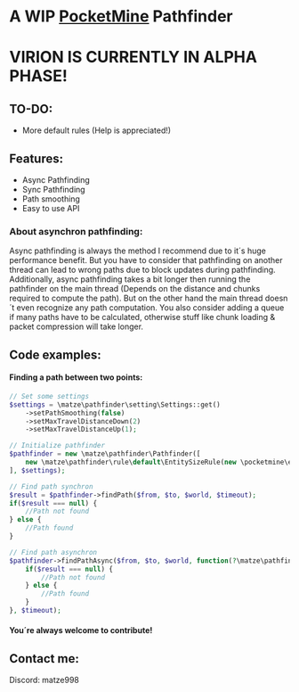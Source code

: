 # A WIP [PocketMine](https://github.com/pmmp/PocketMine-MP) Pathfinder

# VIRION IS CURRENTLY IN ALPHA PHASE!

## TO-DO:
- More default rules (Help is appreciated!)

## Features:
- Async Pathfinding
- Sync Pathfinding
- Path smoothing
- Easy to use API

### About asynchron pathfinding:
Async pathfinding is always the method I recommend due to it´s huge performance benefit. But you have to consider that pathfinding on another thread can lead to wrong paths due to block updates during pathfinding.
Additionally, async pathfinding takes a bit longer then running the pathfinder on the main thread (Depends on the distance and chunks required to compute the path). But on the other hand the main thread doesn´t even recognize any path computation.
You also consider adding a queue if many paths have to be calculated, otherwise stuff like chunk loading & packet compression will take longer.

## Code examples:

#### Finding a path between two points:
```php
// Set some settings
$settings = \matze\pathfinder\setting\Settings::get()
    ->setPathSmoothing(false)
    ->setMaxTravelDistanceDown(2)
    ->setMaxTravelDistanceUp(1);

// Initialize pathfinder
$pathfinder = new \matze\pathfinder\Pathfinder([
    new \matze\pathfinder\rule\default\EntitySizeRule(new \pocketmine\entity\EntitySizeInfo(2, 1), \matze\pathfinder\rule\Rule::PRIORITY_NORMAL),//Define rules and set priorities
], $settings);

// Find path synchron
$result = $pathfinder->findPath($from, $to, $world, $timeout);
if($result === null) {
    //Path not found
} else {
    //Path found
}

// Find path asynchron
$pathfinder->findPathAsync($from, $to, $world, function(?\matze\pathfinder\result\PathResult $result): void {
    if($result === null) {
        //Path not found
    } else {
        //Path found
    }
}, $timeout);
```

#### You´re always welcome to contribute!

## Contact me:
Discord: matze998